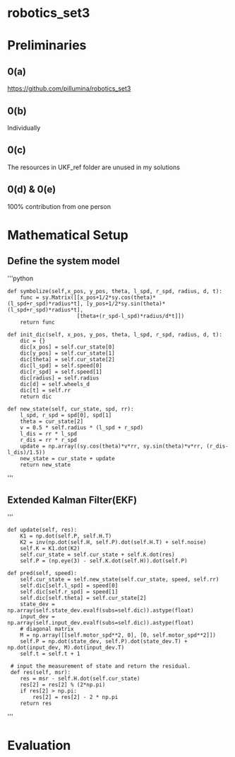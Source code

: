 # robotics_set3

# Preliminaries
## 0(a)
https://github.com/pillumina/robotics_set3
## 0(b)
Individually
## 0(c)
The resources in UKF_ref folder are unused in my solutions
## 0(d) & 0(e)
100% contribution from one person


# Mathematical Setup
## Define the system model
'''python

    def symbolize(self,x_pos, y_pos, theta, l_spd, r_spd, radius, d, t):
        func = sy.Matrix([[x_pos+1/2*sy.cos(theta)*(l_spd+r_spd)*radius*t], [y_pos+1/2*sy.sin(theta)*(l_spd+r_spd)*radius*t],
                          [theta+(r_spd-l_spd)*radius/d*t]])
        return func

    def init_dic(self, x_pos, y_pos, theta, l_spd, r_spd, radius, d, t):
        dic = {}
        dic[x_pos] = self.cur_state[0]
        dic[y_pos] = self.cur_state[1]
        dic[theta] = self.cur_state[2]
        dic[l_spd] = self.speed[0]
        dic[r_spd] = self.speed[1]
        dic[radius] = self.radius
        dic[d] = self.wheels_d
        dic[t] = self.rr
        return dic

    def new_state(self, cur_state, spd, rr):
        l_spd, r_spd = spd[0], spd[1]
        theta = cur_state[2]
        v = 0.5 * self.radius * (l_spd + r_spd)
        l_dis = rr * l_spd
        r_dis = rr * r_spd
        update = np.array((sy.cos(theta)*v*rr, sy.sin(theta)*v*rr, (r_dis-l_dis)/1.5))
        new_state = cur_state + update
        return new_state

'''

## Extended Kalman Filter(EKF)

'''


    def update(self, res):
        K1 = np.dot(self.P, self.H.T)
        K2 = inv(np.dot(self.H, self.P).dot(self.H.T) + self.noise)
        self.K = K1.dot(K2)
        self.cur_state = self.cur_state + self.K.dot(res)
        self.P = (np.eye(3) - self.K.dot(self.H)).dot(self.P)

    def pred(self, speed):
        self.cur_state = self.new_state(self.cur_state, speed, self.rr)
        self.dic[self.l_spd] = speed[0]
        self.dic[self.r_spd] = speed[1]
        self.dic[self.theta] = self.cur_state[2]
        state_dev = np.array(self.state_dev.evalf(subs=self.dic)).astype(float)
        input_dev = np.array(self.input_dev.evalf(subs=self.dic)).astype(float)
        # diagonal matrix
        M = np.array([[self.motor_spd**2, 0], [0, self.motor_spd**2]])
        self.P = np.dot(state_dev, self.P).dot(state_dev.T) + np.dot(input_dev, M).dot(input_dev.T)
        self.t = self.t + 1
     
     # input the measurement of state and return the residual.
     def res(self, msr):
        res = msr - self.H.dot(self.cur_state)
        res[2] = res[2] % (2*np.pi)
        if res[2] > np.pi:
            res[2] = res[2] - 2 * np.pi
        return res
'''

# Evaluation
